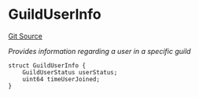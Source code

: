 # GuildUserInfo
[Git Source](https://github.com/TreasureProject/spellcaster-facets/blob/35a5f7a33e5c726475104b88b7e2a468bb5aa2b7/src/interfaces/IGuildManager.sol)

*Provides information regarding a user in a specific guild*


```solidity
struct GuildUserInfo {
    GuildUserStatus userStatus;
    uint64 timeUserJoined;
}
```

